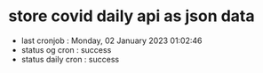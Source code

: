 # store covid daily api as json data

- last cronjob : Monday, 02 January 2023 01:02:46
- status og cron : success
- status daily cron : success
      
      